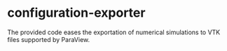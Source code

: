 # configuration-exporter
The provided code eases the exportation of numerical simulations to VTK files supported by ParaView.
